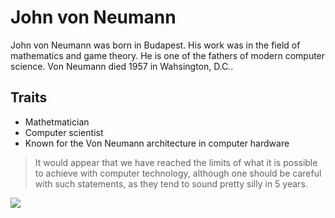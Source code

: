 # John von Neumann

John von Neumann was born in Budapest. His work was in the field of 
mathematics and game theory. He is one of the fathers of modern computer 
science. Von Neumann died 1957 in Wahsington, D.C..

## Traits

* Mathetmatician
* Computer scientist
* Known for the Von Neumann architecture in computer hardware

> It would appear that we have reached the limits of what it is 
> possible to achieve with computer technology, although one 
> should be careful with such statements, as they tend to sound 
> pretty silly in 5 years.

<img 
src="https://commons.wikimedia.org/wiki/File:Tiepolo,_Giambattista_-_Die_Unbefleckte_Empf%C3%A4ngnis_-_1767_-_1768_-_Drachenauge.jpg"/>

